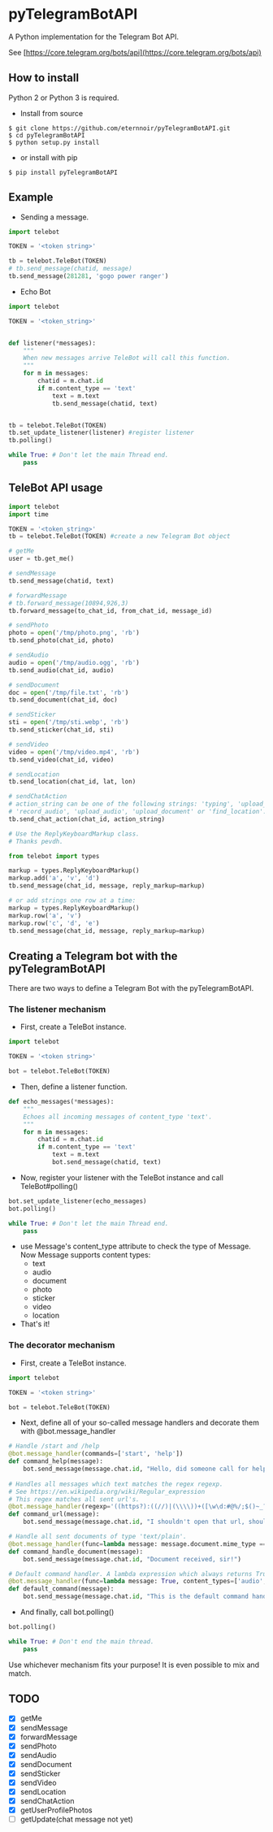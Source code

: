 # pyTelegramBotAPI

A Python implementation for the Telegram Bot API.

See [https://core.telegram.org/bots/api](https://core.telegram.org/bots/api)

## How to install

Python 2 or Python 3 is required.

* Install from source

```
$ git clone https://github.com/eternnoir/pyTelegramBotAPI.git
$ cd pyTelegramBotAPI
$ python setup.py install
```

* or install with pip

```
$ pip install pyTelegramBotAPI
```

## Example

* Sending a message.

```python
import telebot

TOKEN = '<token string>'

tb = telebot.TeleBot(TOKEN)
# tb.send_message(chatid, message)
tb.send_message(281281, 'gogo power ranger')
```

* Echo Bot

```python
import telebot

TOKEN = '<token_string>'


def listener(*messages):
    """
    When new messages arrive TeleBot will call this function.
    """
    for m in messages:
        chatid = m.chat.id
        if m.content_type == 'text'
            text = m.text
            tb.send_message(chatid, text)


tb = telebot.TeleBot(TOKEN)
tb.set_update_listener(listener) #register listener
tb.polling()

while True: # Don't let the main Thread end.
    pass
```

## TeleBot API usage

```python
import telebot
import time

TOKEN = '<token_string>'
tb = telebot.TeleBot(TOKEN)	#create a new Telegram Bot object

# getMe
user = tb.get_me()

# sendMessage
tb.send_message(chatid, text)

# forwardMessage
# tb.forward_message(10894,926,3)
tb.forward_message(to_chat_id, from_chat_id, message_id)

# sendPhoto
photo = open('/tmp/photo.png', 'rb')
tb.send_photo(chat_id, photo)

# sendAudio
audio = open('/tmp/audio.ogg', 'rb')
tb.send_audio(chat_id, audio)

# sendDocument
doc = open('/tmp/file.txt', 'rb')
tb.send_document(chat_id, doc)

# sendSticker
sti = open('/tmp/sti.webp', 'rb')
tb.send_sticker(chat_id, sti)

# sendVideo
video = open('/tmp/video.mp4', 'rb')
tb.send_video(chat_id, video)

# sendLocation
tb.send_location(chat_id, lat, lon)

# sendChatAction
# action_string can be one of the following strings: 'typing', 'upload_photo', 'record_video', 'upload_video',
# 'record_audio', 'upload_audio', 'upload_document' or 'find_location'.
tb.send_chat_action(chat_id, action_string)

# Use the ReplyKeyboardMarkup class.
# Thanks pevdh.

from telebot import types

markup = types.ReplyKeyboardMarkup()
markup.add('a', 'v', 'd')
tb.send_message(chat_id, message, reply_markup=markup)

# or add strings one row at a time:
markup = types.ReplyKeyboardMarkup()
markup.row('a', 'v')
markup.row('c', 'd', 'e')
tb.send_message(chat_id, message, reply_markup=markup)

```

## Creating a Telegram bot with the pyTelegramBotAPI
There are two ways to define a Telegram Bot with the pyTelegramBotAPI.
### The listener mechanism
* First, create a TeleBot instance.
```python
import telebot

TOKEN = '<token string>'

bot = telebot.TeleBot(TOKEN)
```
* Then, define a listener function.
```python
def echo_messages(*messages):
	"""
	Echoes all incoming messages of content_type 'text'.
	"""
    for m in messages:
        chatid = m.chat.id
        if m.content_type == 'text'
            text = m.text
            bot.send_message(chatid, text)
```
* Now, register your listener with the TeleBot instance and call TeleBot#polling()
```python
bot.set_update_listener(echo_messages)
bot.polling()

while True: # Don't let the main Thread end.
    pass
```
* use Message's content_type attribute to check the type of Message. Now Message supports content types:
  * text
  * audio
  * document
  * photo
  * sticker
  * video
  * location
* That's it!

### The decorator mechanism
* First, create a TeleBot instance.
```python
import telebot

TOKEN = '<token string>'

bot = telebot.TeleBot(TOKEN)
```
* Next, define all of your so-called message handlers and decorate them with @bot.message_handler
```python
# Handle /start and /help
@bot.message_handler(commands=['start', 'help'])
def command_help(message):
    bot.send_message(message.chat.id, "Hello, did someone call for help?")
    
# Handles all messages which text matches the regex regexp.
# See https://en.wikipedia.org/wiki/Regular_expression
# This regex matches all sent url's.
@bot.message_handler(regexp='((https?):((//)|(\\\\))+([\w\d:#@%/;$()~_?\+-=\\\.&](#!)?)*)')
def command_url(message):
    bot.send_message(message.chat.id, "I shouldn't open that url, should I?")

# Handle all sent documents of type 'text/plain'.
@bot.message_handler(func=lambda message: message.document.mime_type == 'text/plain', content_types=['document'])
def command_handle_document(message):
    bot.send_message(message.chat.id, "Document received, sir!")

# Default command handler. A lambda expression which always returns True is used for this purpose.
@bot.message_handler(func=lambda message: True, content_types=['audio', 'video', 'document', 'text', 'location', 'contact', 'sticker'])
def default_command(message):
    bot.send_message(message.chat.id, "This is the default command handler.")
```
* And finally, call bot.polling()
```python
bot.polling()

while True: # Don't end the main thread.
    pass
```
Use whichever mechanism fits your purpose! It is even possible to mix and match.

## TODO

- [x] getMe
- [x] sendMessage
- [x] forwardMessage
- [x] sendPhoto
- [x] sendAudio
- [x] sendDocument
- [x] sendSticker
- [x] sendVideo
- [x] sendLocation
- [x] sendChatAction
- [x] getUserProfilePhotos
- [ ] getUpdate(chat message not yet)

